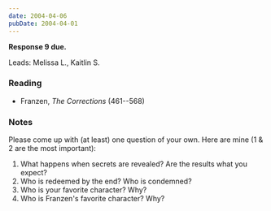 ```yaml
---
date: 2004-04-06
pubDate: 2004-04-01
---
```


**Response 9 due.**

Leads: Melissa L., Kaitlin S.

### Reading

* Franzen, <cite>The Corrections</cite> (461--568)

### Notes

Please come up with (at least) one question of your own. Here are mine (1 & 2 are the most important):

1. What happens when secrets are revealed? Are the results what you expect?
2. Who is redeemed by the end? Who is condemned?
3. Who is your favorite character? Why?
4. Who is Franzen's favorite character? Why?
